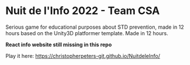 # Nuit de l'Info 2022 - Team CSA

Serious game for educational purposes about STD prevention, made in 12 hours based on the Unity3D platformer template. Made in 12 hours.

**React info website still missing in this repo**

Play it here: https://christopherpeters-git.github.io/NuitdeleInfo/ 
